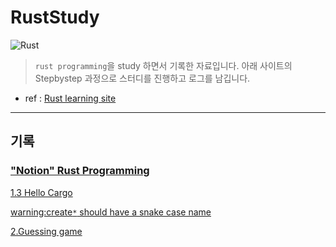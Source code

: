 # RustStudy

![Rust](https://upload.wikimedia.org/wikipedia/commons/thumb/d/d5/Rust_programming_language_black_logo.svg/220px-Rust_programming_language_black_logo.svg.png)

> `rust programming`을 study 하면서 기록한 자료입니다.
> 아래 사이트의 Stepbystep 과정으로 스터디를 진행하고 로그를 남깁니다.

- ref : [Rust learning site](https://rinthel.github.io/rust-lang-book-ko/foreword.html)

---

## 기록

### ["Notion" Rust Programming](https://www.notion.so/Rust-Programming-8ae7b50f400b4a99a3753bd2041a5cf9)

[1.3 Hello Cargo](https://www.notion.so/1-3-Hello-Cargo-267f1cac69c34a1c9ef94e839380f9a4)

[warning:create`*` should have a snake case name](https://www.notion.so/warning-create-should-have-a-snake-case-name-78255011f5554a189f483fa8b74af51e)

[2.Guessing game](https://www.notion.so/2-Guessing-game-37fd21a2b6784d6b9ee383f16f10bb93)